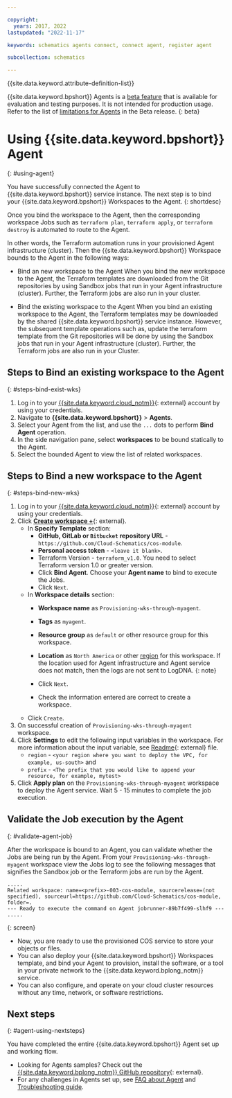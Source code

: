 ```yaml
---

copyright:
  years: 2017, 2022
lastupdated: "2022-11-17"

keywords: schematics agents connect, connect agent, register agent

subcollection: schematics

---
```


{{site.data.keyword.attribute-definition-list}}

{{site.data.keyword.bpshort}} Agents is a [beta feature](/docs/schematics?topic=schematics-agent-beta-limitations) that is available for evaluation and testing purposes. It is not intended for production usage. Refer to the list of [limitations for Agents](/docs/schematics?topic=schematics-agent-beta-limitations) in the Beta release.
{: beta}

# Using {{site.data.keyword.bpshort}} Agent
{: #using-agent}

You have successfully connected the Agent to {{site.data.keyword.bpshort}} service instance. The next step is to bind your {{site.data.keyword.bpshort}} Workspaces to the Agent.
{: shortdesc}

Once you bind the workspace to the Agent, then the corresponding workspace Jobs such as `terraform plan`, `terraform apply`, or `terraform destroy` is automated to route to the Agent. 

In other words, the Terraform automation runs in your provisioned Agent infrastructure (cluster). Then the {{site.data.keyword.bpshort}} Workspace bounds to the Agent in the following ways:
- Bind an new workspace to the Agent
   When you bind the new workspace to the Agent, the Terraform templates are downloaded from the Git repositories by using Sandbox jobs that run in your Agent infrastructure (cluster). Further, the Terraform jobs are also run in your cluster.

- Bind the existing workspace to the Agent
   When you bind an existing workspace to the Agent, the Terraform templates may be downloaded by the shared {{site.data.keyword.bpshort}} service instance. However, the subsequent template operations such as, update the terraform template from the Git repositories will be done by using the Sandbox jobs that run in your Agent infrastructure (cluster). Further, the Terraform jobs are also run in your Cluster.

## Steps to Bind an existing workspace to the Agent
{: #steps-bind-exist-wks}

   1. Log in to your [{{site.data.keyword.cloud_notm}}](https://cloud.ibm.com/){: external} account by using your credentials.
   2. Navigate to **{{site.data.keyword.bpshort}}** > **Agents**.
   3. Select your Agent from the list, and use the `...` dots to perform **Bind Agent** operation.
   4. In the side navigation pane, select **workspaces** to be bound statically to the Agent.
   5. Select the bounded Agent to view the list of related workspaces.

## Steps to Bind a new workspace to the Agent
{: #steps-bind-new-wks}

   1. Log in to your [{{site.data.keyword.cloud_notm}}](https://cloud.ibm.com/workspaces){: external} account by using your credentials.
   2. Click [**Create workspace +**](https://cloud.ibm.com/schematics/workspaces/create){: external}.
      - In **Specify Template** section:
         - **GitHub, GitLab or `Bitbucket` repository URL** - `https://github.com/Cloud-Schematics/cos-module`.
         - **Personal access token** - `<leave it blank>`.
         - Terraform Version - `terraform_v1.0`. You need to select Terraform version 1.0 or greater version.
         - Click **Bind Agent**. Choose your **Agent name** to bind to execute the Jobs.
         - Click `Next`.
      - In **Workspace details** section:
         - **Workspace name** as `Provisioning-wks-through-myagent`.
         - **Tags** as `myagent`.
         - **Resource group** as `default` or other resource group for this workspace. 
         - **Location** as `North America` or other [region](/docs/schematics?topic=schematics-multi-region-deployment) for this workspace.
               If the location used for Agent infrastructure and Agent service does not match, then the logs are not sent to LogDNA.
            {: note}

         - Click `Next`.
         - Check the information entered are correct to create a workspace.
      - Click `Create`.
   3. On successful creation of `Provisioning-wks-through-myagent` workspace. 
   4. Click **Settings** to edit the following input variables in the workspace. For more information about the input variable, see [Readme](https://github.com/Cloud-Schematics/cos-module/blob/main/README.md){: external} file.
      - `region` - `<your region where you want to deploy the VPC, for example, us-south>` and 
      - `prefix` - `<The prefix that you would like to append your resource, for example, mytest>` 
   5. Click **Apply plan** on the `Provisioning-wks-through-myagent` workspace to deploy the Agent service. Wait 5 - 15 minutes to complete the job execution.

## Validate the Job execution by the Agent
{: #validate-agent-job}

After the workspace is bound to an Agent, you can validate whether the Jobs are being run by the Agent. From your `Provisioning-wks-through-myagent` workspace view the Jobs log to see the following messages that signifies the Sandbox job or the Terraform jobs are run by the Agent.
```text
.....
Related workspace: name=<prefix>-003-cos-module, sourcerelease=(not specified), sourceurl=https://github.com/Cloud-Schematics/cos-module, folder=.
--- Ready to execute the command on Agent jobrunner-89b7f499-slhf9 ---
.....
```
{: screen}

- Now, you are ready to use the provisioned COS service to store your objects or files. 
- You can also deploy your {{site.data.keyword.bpshort}} Workspaces template, and bind your Agent to provision, install the software, or a tool in your private network to the {{site.data.keyword.bplong_notm}} service.
- You can also configure, and operate on your cloud cluster resources without any time, network, or software restrictions.

## Next steps
{: #agent-using-nextsteps}

You have completed the entire {{site.data.keyword.bpshort}} Agent set up and working flow.
- Looking for Agents samples? Check out the [{{site.data.keyword.bplong_notm}} GitHub repository](https://github.com/Cloud-Schematics?q=Agent&type=all&language=&sort=){: external}.
- For any challenges in Agents set up, see [FAQ about Agent](/docs/schematics?topic=schematics-faqs-agent) and [Troubleshooting guide](/docs/schematics?topic=schematics-agent-crn-not-found).
